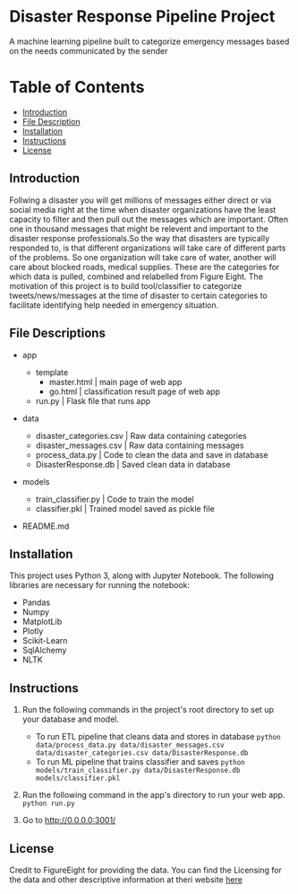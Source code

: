 # Disaster Response Pipeline Project
A machine learning pipeline built to categorize emergency messages based on the needs communicated by the sender

Table of Contents
=================

  * [Introduction](#introduction)
  * [File Description](#file-description)
  * [Installation](#installation)
  * [Instructions](#instructions)
  * [License](#license)

Introduction
----------------
Follwing a disaster you will get millions of messages either direct or via social media right at the time when disaster organizations have the least capacity to filter and then pull out the messages which are important. Often one in thousand messages that might be relevent and important to the disaster response professionals.So the way that disasters are typically responded to, is that different organizations will take care of different parts of the problems. So one organization will take care of water, another will care about blocked roads, medical supplies. These are the categories for which data is pulled, combined and relabelled from Figure Eight. The motivation of this project is to build tool/classifier to categorize tweets/news/messages at the time of disaster to certain categories to facilitate identifying help needed in emergency situation.

File Descriptions
----------------
* app
    * template
        * master.html          | main page of web app
        * go.html              | classification result page of web app
    * run.py                   | Flask file that runs app

* data
    * disaster_categories.csv  | Raw data containing categories
    * disaster_messages.csv    | Raw data containing messages
    * process_data.py          | Code to clean the data and save in database
    * DisasterResponse.db      | Saved clean data in database

* models
    * train_classifier.py      | Code to train the model
    * classifier.pkl           | Trained model saved as pickle file

* README.md

Installation
----------------
This project uses Python 3, along with Jupyter Notebook. The following libraries are necessary for running the notebook:

* Pandas
* Numpy
* MatplotLib
* Plotly
* Scikit-Learn
* SqlAlchemy
* NLTK


Instructions
----------------
1. Run the following commands in the project's root directory to set up your database and model.

    - To run ETL pipeline that cleans data and stores in database
        `python data/process_data.py data/disaster_messages.csv data/disaster_categories.csv data/DisasterResponse.db`
    - To run ML pipeline that trains classifier and saves
        `python models/train_classifier.py data/DisasterResponse.db models/classifier.pkl`

2. Run the following command in the app's directory to run your web app.
    `python run.py`

3. Go to http://0.0.0.0:3001/

License
----------------
Credit to FigureEight for providing the data. You can find the Licensing for the data and other descriptive information at theri website [here](https://appen.com/datasets/combined-disaster-response-data/)
